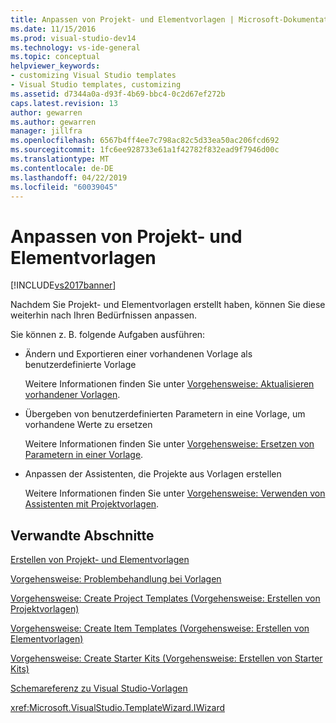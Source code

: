```yaml
---
title: Anpassen von Projekt- und Elementvorlagen | Microsoft-Dokumentation
ms.date: 11/15/2016
ms.prod: visual-studio-dev14
ms.technology: vs-ide-general
ms.topic: conceptual
helpviewer_keywords:
- customizing Visual Studio templates
- Visual Studio templates, customizing
ms.assetid: d7344a0a-d93f-4b69-bbc4-0c2d67ef272b
caps.latest.revision: 13
author: gewarren
ms.author: gewarren
manager: jillfra
ms.openlocfilehash: 6567b4ff4ee7c798ac82c5d33ea50ac206fcd692
ms.sourcegitcommit: 1fc6ee928733e61a1f42782f832ead9f7946d00c
ms.translationtype: MT
ms.contentlocale: de-DE
ms.lasthandoff: 04/22/2019
ms.locfileid: "60039045"
---
```

# <a name="customizing-project-and-item-templates"></a>Anpassen von Projekt- und Elementvorlagen
[!INCLUDE[vs2017banner](../includes/vs2017banner.md)]

Nachdem Sie Projekt- und Elementvorlagen erstellt haben, können Sie diese weiterhin nach Ihren Bedürfnissen anpassen.  
  
 Sie können z. B. folgende Aufgaben ausführen:  
  
- Ändern und Exportieren einer vorhandenen Vorlage als benutzerdefinierte Vorlage  
  
     Weitere Informationen finden Sie unter [Vorgehensweise: Aktualisieren vorhandener Vorlagen](../ide/how-to-update-existing-templates.md).  
  
- Übergeben von benutzerdefinierten Parametern in eine Vorlage, um vorhandene Werte zu ersetzen  
  
     Weitere Informationen finden Sie unter [Vorgehensweise: Ersetzen von Parametern in einer Vorlage](../ide/how-to-substitute-parameters-in-a-template.md).  
  
- Anpassen der Assistenten, die Projekte aus Vorlagen erstellen  
  
     Weitere Informationen finden Sie unter [Vorgehensweise: Verwenden von Assistenten mit Projektvorlagen](../extensibility/how-to-use-wizards-with-project-templates.md).  
  
## <a name="related-sections"></a>Verwandte Abschnitte  
 [Erstellen von Projekt- und Elementvorlagen](../ide/creating-project-and-item-templates.md)  
  
 [Vorgehensweise: Problembehandlung bei Vorlagen](../ide/how-to-troubleshoot-templates.md)  
  
 [Vorgehensweise: Create Project Templates (Vorgehensweise: Erstellen von Projektvorlagen)](../ide/how-to-create-project-templates.md)  
  
 [Vorgehensweise: Create Item Templates (Vorgehensweise: Erstellen von Elementvorlagen)](../ide/how-to-create-item-templates.md)  
  
 [Vorgehensweise: Create Starter Kits (Vorgehensweise: Erstellen von Starter Kits)](../ide/how-to-create-starter-kits.md)  
  
 [Schemareferenz zu Visual Studio-Vorlagen](../extensibility/visual-studio-template-schema-reference.md)  
  
 <xref:Microsoft.VisualStudio.TemplateWizard.IWizard>
